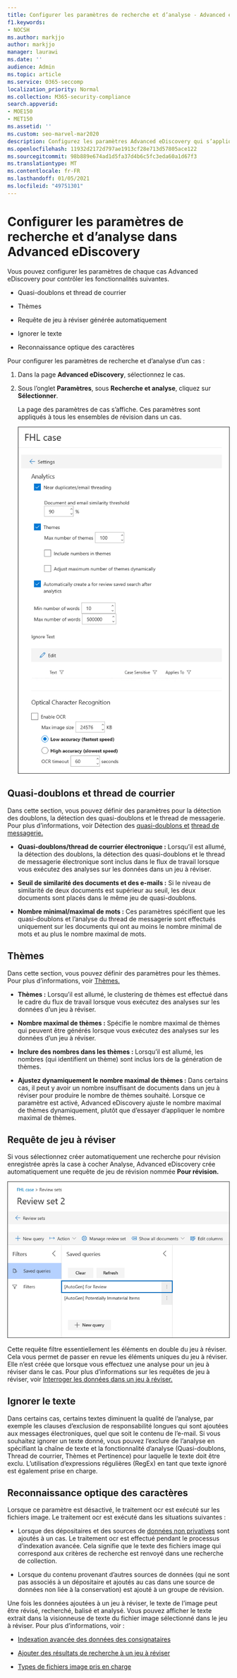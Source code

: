 ```yaml
---
title: Configurer les paramètres de recherche et d’analyse - Advanced eDiscovery
f1.keywords:
- NOCSH
ms.author: markjjo
author: markjjo
manager: laurawi
ms.date: ''
audience: Admin
ms.topic: article
ms.service: O365-seccomp
localization_priority: Normal
ms.collection: M365-security-compliance
search.appverid:
- MOE150
- MET150
ms.assetid: ''
ms.custom: seo-marvel-mar2020
description: Configurez les paramètres Advanced eDiscovery qui s’appliquent à tous les ensembles de révision dans un cas. Cela inclut les paramètres d’analyse et de reconnaissance optique de caractères.
ms.openlocfilehash: 11932d2172d797ae1913cf28e713d57805ace122
ms.sourcegitcommit: 98b889e674ad1d5fa37d4b6c5fc3eda60a1d67f3
ms.translationtype: MT
ms.contentlocale: fr-FR
ms.lasthandoff: 01/05/2021
ms.locfileid: "49751301"
---
```

# <a name="configure-search-and-analytics-settings-in-advanced-ediscovery"></a>Configurer les paramètres de recherche et d’analyse dans Advanced eDiscovery

Vous pouvez configurer les paramètres de chaque cas Advanced eDiscovery pour contrôler les fonctionnalités suivantes.

- Quasi-doublons et thread de courrier

- Thèmes

- Requête de jeu à réviser générée automatiquement

- Ignorer le texte

- Reconnaissance optique des caractères

Pour configurer les paramètres de recherche et d’analyse d’un cas :

1. Dans la page **Advanced eDiscovery**, sélectionnez le cas.

2. Sous l’onglet **Paramètres**, sous **Recherche et analyse**, cliquez sur **Sélectionner**.

   La page des paramètres de cas s’affiche. Ces paramètres sont appliqués à tous les ensembles de révision dans un cas.

   ![Configurer les paramètres d’analyse et de recherche pour un cas Advanced eDiscovery](../media/AeDCaseSettings.png)

## <a name="near-duplicates-and-email-threading"></a>Quasi-doublons et thread de courrier

Dans cette section, vous pouvez définir des paramètres pour la détection des doublons, la détection des quasi-doublons et le thread de messagerie. Pour plus d’informations, voir Détection des [quasi-doublons et](near-duplicate-detection-in-advanced-ediscovery.md) [thread de messagerie.](email-threading-in-advanced-ediscovery.md)

- **Quasi-doublons/thread de courrier électronique :** Lorsqu’il est allumé, la détection des doublons, la détection des quasi-doublons et le thread de messagerie électronique sont inclus dans le flux de travail lorsque vous exécutez des analyses sur les données dans un jeu à réviser.

- **Seuil de similarité des documents et des e-mails :** Si le niveau de similarité de deux documents est supérieur au seuil, les deux documents sont placés dans le même jeu de quasi-doublons.

- **Nombre minimal/maximal de mots :** Ces paramètres spécifient que les quasi-doublons et l’analyse du thread de messagerie sont effectués uniquement sur les documents qui ont au moins le nombre minimal de mots et au plus le nombre maximal de mots.

## <a name="themes"></a>Thèmes

Dans cette section, vous pouvez définir des paramètres pour les thèmes. Pour plus d’informations, voir [Thèmes.](themes-in-advanced-ediscovery.md)

- **Thèmes :** Lorsqu’il est allumé, le clustering de thèmes est effectué dans le cadre du flux de travail lorsque vous exécutez des analyses sur les données d’un jeu à réviser.

- **Nombre maximal de thèmes :** Spécifie le nombre maximal de thèmes qui peuvent être générés lorsque vous exécutez des analyses sur les données d’un jeu à réviser.

- **Inclure des nombres dans les thèmes :** Lorsqu’il est allumé, les nombres (qui identifient un thème) sont inclus lors de la génération de thèmes. 

- **Ajustez dynamiquement le nombre maximal de thèmes :** Dans certains cas, il peut y avoir un nombre insuffisant de documents dans un jeu à réviser pour produire le nombre de thèmes souhaité. Lorsque ce paramètre est activé, Advanced eDiscovery ajuste le nombre maximal de thèmes dynamiquement, plutôt que d’essayer d’appliquer le nombre maximal de thèmes.

## <a name="review-set-query"></a>Requête de jeu à réviser

Si vous  sélectionnez créer automatiquement une recherche pour révision enregistrée après la case à cocher Analyse, Advanced eDiscovery crée automatiquement une requête de jeu de révision nommée **Pour révision.** 

![Requête for Review autogenerated](../media/AeDForReviewQuery.png)

Cette requête filtre essentiellement les éléments en double du jeu à réviser. Cela vous permet de passer en revue les éléments uniques du jeu à réviser. Elle n’est créée que lorsque vous effectuez une analyse pour un jeu à réviser dans le cas. Pour plus d’informations sur les requêtes de jeu à réviser, voir [Interroger les données dans un jeu à réviser.](review-set-search.md)

## <a name="ignore-text"></a>Ignorer le texte

Dans certains cas, certains textes diminuent la qualité de l’analyse, par exemple les clauses d’exclusion de responsabilité longues qui sont ajoutées aux messages électroniques, quel que soit le contenu de l’e-mail. Si vous souhaitez ignorer un texte donné, vous pouvez l’exclure de l’analyse en spécifiant la chaîne de texte et la fonctionnalité d’analyse (Quasi-doublons, Thread de courrier, Thèmes et Pertinence) pour laquelle le texte doit être exclu. L’utilisation d’expressions régulières (RegEx) en tant que texte ignoré est également prise en charge. 

## <a name="optical-character-recognition-ocr"></a>Reconnaissance optique des caractères

Lorsque ce paramètre est désactivé, le traitement ocr est exécuté sur les fichiers image. Le traitement ocr est exécuté dans les situations suivantes :

- Lorsque des dépositaires et des sources de [données non privatives](non-custodial-data-sources.md) sont ajoutés à un cas. Le traitement ocr est effectué pendant le processus d’indexation avancée. Cela signifie que le texte des fichiers image qui correspond aux critères de recherche est renvoyé dans une recherche de collection.

- Lorsque du contenu provenant d’autres sources de données (qui ne sont pas associés à un dépositaire et ajoutés au cas dans une source de données non liée à la conservation) est ajouté à un groupe de révision.

Une fois les données ajoutées à un jeu à réviser, le texte de l’image peut être révisé, recherché, balisé et analysé. Vous pouvez afficher le texte extrait dans la visionneuse de texte du fichier image sélectionné dans le jeu à réviser. Pour plus d’informations, voir :

- [Indexation avancée des données des consignataires](indexing-custodian-data.md)

- [Ajouter des résultats de recherche à un jeu à réviser](add-data-to-review-set.md#optical-character-recognition)

- [Types de fichiers image pris en charge](supported-filetypes-ediscovery20.md#image)
